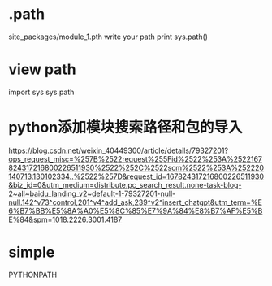 # .path
site_packages/module_1.pth
write your path
print sys.path()
# view path
import sys
sys.path
# python添加模块搜索路径和包的导入
https://blog.csdn.net/weixin_40449300/article/details/79327201?ops_request_misc=%257B%2522request%255Fid%2522%253A%2522167824317216800226511930%2522%252C%2522scm%2522%253A%252220140713.130102334..%2522%257D&request_id=167824317216800226511930&biz_id=0&utm_medium=distribute.pc_search_result.none-task-blog-2~all~baidu_landing_v2~default-1-79327201-null-null.142^v73^control,201^v4^add_ask,239^v2^insert_chatgpt&utm_term=%E6%B7%BB%E5%8A%A0%E5%8C%85%E7%9A%84%E8%B7%AF%E5%BE%84&spm=1018.2226.3001.4187
# simple
PYTHONPATH
